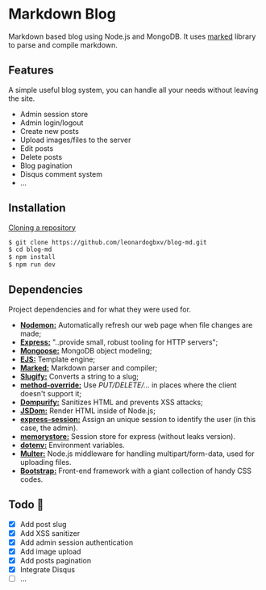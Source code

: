# Markdown Blog

Markdown based blog using Node.js and MongoDB. It uses [marked](http://https://github.com/markedjs/marked "marked") library to parse and compile markdown.

## Features

A simple useful blog system, you can handle all your needs without leaving the site.

- Admin session store
- Admin login/logout
- Create new posts
- Upload images/files to the server
- Edit posts
- Delete posts
- Blog pagination
- Disqus comment system
- ...

## Installation

[Cloning a repository](https://docs.github.com/en/github/creating-cloning-and-archiving-repositories/cloning-a-repository)
```bash
$ git clone https://github.com/leonardogbxv/blog-md.git
$ cd blog-md
$ npm install
$ npm run dev
```

## Dependencies

Project dependencies and for what they were used for.

- [**Nodemon:**](https://github.com/remy/nodemon "**Nodemon:**") Automatically refresh our web page when file changes are made;
- [**Express:**](https://github.com/expressjs/express "**Express:**") "..provide small, robust tooling for HTTP servers";
- [**Mongoose:**](https://github.com/Automattic/mongoose "**Mongoose:**") MongoDB object modeling;
- [**EJS:**](https://github.com/mde/ejs "** EJS:**") Template engine;
- [**Marked:**](https://github.com/markedjs/marked "**Marked:**") Markdown parser and compiler;
- [**Slugify:**](https://www.npmjs.com/package/slugify "**Slugify:**") Converts a string to a slug;
- [**method-override:**](https://github.com/expressjs/method-override "**method-override:**") Use _PUT/DELETE/..._ in places where the client doesn't support it;
- [**Dompurify:**](https://github.com/cure53/DOMPurify "**Dompurify:**") Sanitizes HTML and prevents XSS attacks;
- [**JSDom:**](https://github.com/jsdom/jsdom "**JSDom:**") Render HTML inside of Node.js;
- [**express-session:**](https://www.npmjs.com/package/express-session "**express-session:**") Assign an unique session to identify the user (in this case, the admin).
- [**memorystore:**](https://www.npmjs.com/package/memorystore "**memorystore:**") Session store for express (without leaks version).
- [**dotenv:**](https://www.npmjs.com/package/dotenv "**dotenv:**") Environment variables.
- [**Multer:**](https://www.npmjs.com/package/multer "**Multer:**") Node.js middleware for handling multipart/form-data, used for uploading files.
- [**Bootstrap:**](https://getbootstrap.com/docs/4.5/getting-started/introduction/ "**Bootstrap:**") Front-end framework with a giant collection of handy CSS codes.



## Todo 📝

- [x] Add post slug
- [x] Add XSS sanitizer
- [x] Add admin session authentication
- [x] Add image upload
- [x] Add posts pagination
- [x] Integrate Disqus
- [ ] ...